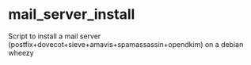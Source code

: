 mail_server_install
===================

Script to install a mail server (postfix+dovecot+sieve+amavis+spamassassin+opendkim) on a debian wheezy
